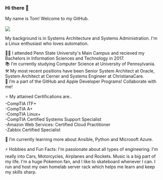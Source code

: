 ### Hi there 👋

My name is Tom! Welcome to my GitHub. <br><br>
![](https://media.giphy.com/media/v1.Y2lkPTc5MGI3NjExODExMGM3YWZkNDhjMGFmNDMwOTk0YmVhMjA4YmE5NjdmMmZhMjVkNiZjdD1n/AFdcYElkoNAUE/giphy.gif)

My background is in Systems Architecture and Systems Administration. I'm a Linux enthusiast who loves automation. 

👨‍🎓 I attended Penn State University's Main Campus and recieved my Bachelors in Information Sciences and Technology in 2017.<br>
📚 I'm currently studying Computer Science at University of Pennsylvania.<br>
⚒ My most recent positions have been Senior System Architect at Oracle, System Architect at Cerner and Systems Engineer at ChristianaCare.<br>
👯 I’m a part of the GitHub and Apple Developer Programs! Collaborate with me!<br>

⭐ My attained Certifications are..<br>
-CompTIA ITF+<br>
-CompTIA A+<br>
-CompTIA Linux+<br>
-CompTIA Certified Systems Support Specialist<br>
-Amazon Web Services: Certified Cloud Practitioner<br>
-Zabbix Certified Specialist<br>

🌱 I’m currently learning more about Ansible, Python and Microsoft Azure. 

⚡ Hobbies and Fun Facts: I'm passionate about all types of engineering. I'm really into Cars, Motorcycles, Airplanes and Rockets. Music is a big part of my life. I'm a huge Pokemon fan, and I like to skateboard whenever I can. I run and host my own homelab server rack which helps me learn and keep my skills sharp.   
    

<!--
**oceanfabreeze/oceanfabreeze** is a ✨ _special_ ✨ repository because its `README.md` (this file) appears on your GitHub profile.

Here are some ideas to get you started:

- 🔭 I’m currently working on ...
- 🌱 I’m currently learning ...
- 👯 I’m looking to collaborate on ...
- 🤔 I’m looking for help with ...
- 💬 Ask me about ...
- 📫 How to reach me: ...
- 😄 Pronouns: ...
- ⚡ Fun fact: ...
-->
